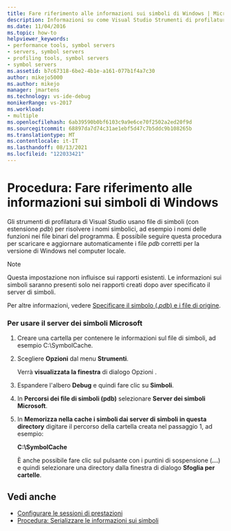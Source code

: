 ```yaml
---
title: Fare riferimento alle informazioni sui simboli di Windows | Microsoft Docs
description: Informazioni su come Visual Studio Strumenti di profilatura usare i file di simboli (con estensione pdb) per risolvere i nomi simbolici, ad esempio i nomi delle funzioni nei file binari del programma.
ms.date: 11/04/2016
ms.topic: how-to
helpviewer_keywords:
- performance tools, symbol servers
- servers, symbol servers
- profiling tools, symbol servers
- symbol servers
ms.assetid: b7c67318-6be2-4b1e-a161-077b1f4a7c30
author: mikejo5000
ms.author: mikejo
manager: jmartens
ms.technology: vs-ide-debug
monikerRange: vs-2017
ms.workload:
- multiple
ms.openlocfilehash: 6ab39590b0bf6103c9a9e6ce70f2502a2ed20f9d
ms.sourcegitcommit: 68897da7d74c31ae1ebf5d47c7b5ddc9b108265b
ms.translationtype: MT
ms.contentlocale: it-IT
ms.lasthandoff: 08/13/2021
ms.locfileid: "122033421"
---
```

# <a name="how-to-reference-windows-symbol-information"></a>Procedura: Fare riferimento alle informazioni sui simboli di Windows
Gli strumenti di profilatura di Visual Studio usano file di simboli (con estensione *pdb*) per risolvere i nomi simbolici, ad esempio i nomi delle funzioni nei file binari del programma. È possibile seguire questa procedura per scaricare e aggiornare automaticamente i file *pdb* corretti per la versione di Windows nel computer locale.

> [!NOTE]
> Questa impostazione non influisce sui rapporti esistenti. Le informazioni sui simboli saranno presenti solo nei rapporti creati dopo aver specificato il server di simboli.

 Per altre informazioni, vedere [Specificare il simbolo (.*pdb*) e i file di origine](../debugger/specify-symbol-dot-pdb-and-source-files-in-the-visual-studio-debugger.md).

### <a name="to-use-the-microsoft-symbol-server"></a>Per usare il server dei simboli Microsoft

1. Creare una cartella per contenere le informazioni sul file di simboli, ad esempio C:\SymbolCache.

2. Scegliere **Opzioni** dal menu **Strumenti**.

     Verrà **visualizzata la finestra** di dialogo Opzioni .

3. Espandere l'albero **Debug** e quindi fare clic su **Simboli**.

4. In **Percorsi dei file di simboli (pdb)** selezionare **Server dei simboli Microsoft**.

5. In **Memorizza nella cache i simboli dai server di simboli in questa directory** digitare il percorso della cartella creata nel passaggio 1, ad esempio:

     **C:\SymbolCache**

     È anche possibile fare clic sul pulsante con i puntini di sospensione (**...**) e quindi selezionare una directory dalla finestra di dialogo **Sfoglia per cartelle**.

## <a name="see-also"></a>Vedi anche
- [Configurare le sessioni di prestazioni](../profiling/configuring-performance-sessions.md)
- [Procedura: Serializzare le informazioni sui simboli](../profiling/how-to-serialize-symbol-information.md)

